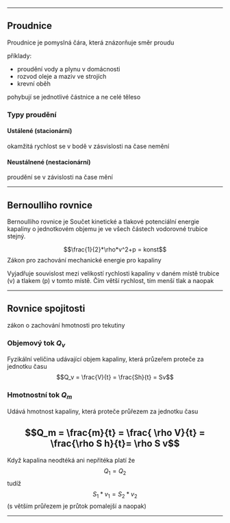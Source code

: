 

-----
## Proudnice
Proudnice je pomyslná čára, která znázorňuje směr proudu

příklady:
- proudění vody a plynu v domácnosti
- rozvod oleje a maziv ve strojích
- krevní oběh

pohybují se jednotlivé částnice a ne celé těleso

### Typy proudění
#### Ustálené (stacionární)
okamžitá rychlost se v bodě v zásvislosti na čase nemění

#### Neustálnené (nestacionární)
proudění se v závislosti na čase mění



-----

## Bernoulliho rovnice
Bernoulliho rovnice je Součet kinetické a tlakové potenciální energie kapaliny o jednotkovém objemu je ve všech částech vodorovné trubice stejný.


$$\frac{1}{2}*\rho*v^2+p = konst$$
Zákon pro zachování mechanické energie pro kapaliny

Vyjadřuje souvislost mezi velikostí rychlosti kapaliny v daném místě trubice (v) a tlakem (p) v tomto místě. Čím větší rychlost, tím menší tlak a naopak

---

## Rovnice spojitosti
zákon o zachování hmotnosti pro tekutiny

### Objemový tok $Q_v$
Fyzikální veličina udávající objem kapaliny, která průzeřem proteče za jednotku času
$$Q_v = \frac{V}{t} = \frac{Sh}{t} = Sv$$
### Hmotnostní tok $Q_m$
Udává hmotnost kapaliny, která proteče průřezem za jednotku času

$$Q_m = \frac{m}{t} = \frac{ \rho V}{t} = \frac{\rho S h}{t}= \rho S v$$
---
Když kapalina neodtéká ani nepřitéka platí že 
$$Q_1 = Q_2$$
tudíž
$$S_1 *v_1 = S_2 *v_2$$
(s větším průřezem je průtok pomalejší a naopak)


---